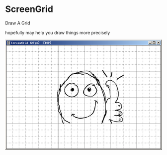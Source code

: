 # ScreenGrid

Draw A Grid

hopefully may help you draw things more precisely

![screenshot](screenshot.png)
